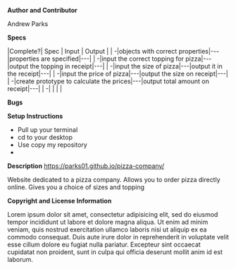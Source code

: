 **Author and Contributor**

Andrew Parks

**Specs**

|Complete?| Spec | Input | Output |
| -|objects with correct properties|---|properties are specified|---|
| -|input the correct topping for pizza|---|output the topping in receipt|---|
| -|input the size of pizza|---|output it in the receipt|---|
| -|input the price of pizza|---|output the size on receipt|---|
| -|create prototype to calculate the prices|---|output total amount on receipt|---|
| -|  |  | |

**Bugs**


**Setup Instructions**

* Pull up your terminal
* cd to your desktop
* Use copy my repository
*

**Description**
https://parks01.github.io/pizza-company/

Website dedicated to a pizza company. Allows you to order pizza directly online. Gives you a choice of sizes and topping

**Copyright and License Information**

Lorem ipsum dolor sit amet, consectetur adipisicing elit, sed do eiusmod tempor incididunt ut labore et dolore magna aliqua. Ut enim ad minim veniam, quis nostrud exercitation ullamco laboris nisi ut aliquip ex ea commodo consequat. Duis aute irure dolor in reprehenderit in voluptate velit esse cillum dolore eu fugiat nulla pariatur. Excepteur sint occaecat cupidatat non proident, sunt in culpa qui officia deserunt mollit anim id est laborum.
